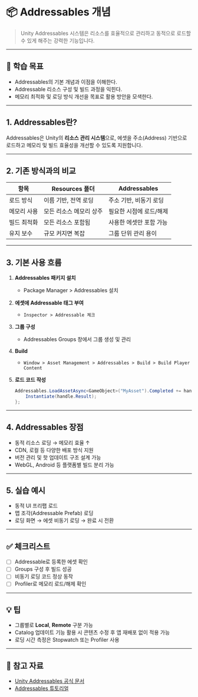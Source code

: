 # 📦 Addressables 개념

> Unity Addressables 시스템은 리소스를 효율적으로 관리하고 동적으로 로드할 수 있게 해주는 강력한 기능입니다.

---

## 🎯 학습 목표

- Addressables의 기본 개념과 이점을 이해한다.
- Addressable 리소스 구성 및 빌드 과정을 익힌다.
- 메모리 최적화 및 로딩 방식 개선을 목표로 활용 방안을 모색한다.

---

## 1. Addressables란?

Addressables은 Unity의 **리소스 관리 시스템**으로, 에셋을 주소(Address) 기반으로 로드하고 메모리 및 빌드 효율성을 개선할 수 있도록 지원합니다.

---

## 2. 기존 방식과의 비교

| 항목 | Resources 폴더 | Addressables |
|------|------------------|--------------|
| 로드 방식 | 이름 기반, 전역 로딩 | 주소 기반, 비동기 로딩 |
| 메모리 사용 | 모든 리소스 메모리 상주 | 필요한 시점에 로드/해제 |
| 빌드 최적화 | 모든 리소스 포함됨 | 사용한 에셋만 포함 가능 |
| 유지 보수 | 규모 커지면 복잡 | 그룹 단위 관리 용이 |

---

## 3. 기본 사용 흐름

1. **Addressables 패키지 설치**
   - Package Manager > Addressables 설치

2. **에셋에 Addressable 태그 부여**
   - `Inspector > Addressable 체크`

3. **그룹 구성**
   - Addressables Groups 창에서 그룹 생성 및 관리

4. **Build**
   - `Window > Asset Management > Addressables > Build > Build Player Content`

5. **로드 코드 작성**
   ```csharp
   Addressables.LoadAssetAsync<GameObject>("MyAsset").Completed += handle => {
       Instantiate(handle.Result);
   };
   ```

---

## 4. Addressables 장점

- 동적 리소스 로딩 → 메모리 효율 ↑
- CDN, 로컬 등 다양한 배포 방식 지원
- 버전 관리 및 핫 업데이트 구조 설계 가능
- WebGL, Android 등 플랫폼별 빌드 분리 가능

---

## 5. 실습 예시

- 동적 UI 프리팹 로드
- 맵 조각(Addressable Prefab) 로딩
- 로딩 화면 → 에셋 비동기 로딩 → 완료 시 전환

---

## ✅ 체크리스트

- [ ] Addressable로 등록한 에셋 확인
- [ ] Groups 구성 후 빌드 성공
- [ ] 비동기 로딩 코드 정상 동작
- [ ] Profiler로 메모리 로드/해제 확인

---

## 💡 팁

- 그룹별로 **Local**, **Remote** 구분 가능
- Catalog 업데이트 기능 활용 시 콘텐츠 수정 후 앱 재배포 없이 적용 가능
- 로딩 시간 측정은 Stopwatch 또는 Profiler 사용

---

## 🔗 참고 자료

- [Unity Addressables 공식 문서](https://docs.unity3d.com/Packages/com.unity.addressables@latest)
- [Addressables 튜토리얼](https://learn.unity.com/project/addressables-tutorial)
